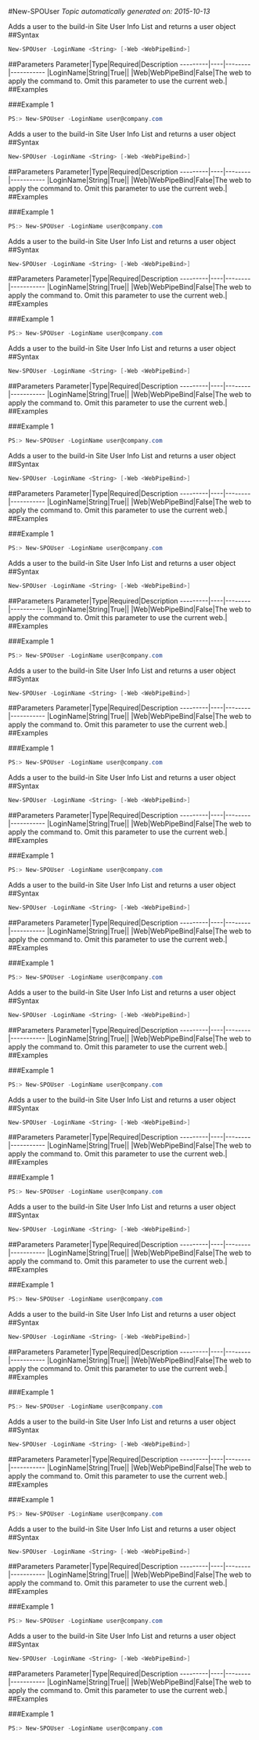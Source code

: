 #New-SPOUser
*Topic automatically generated on: 2015-10-13*

Adds a user to the build-in Site User Info List and returns a user object
##Syntax
```powershell
New-SPOUser -LoginName <String> [-Web <WebPipeBind>]
```


##Parameters
Parameter|Type|Required|Description
---------|----|--------|-----------
|LoginName|String|True||
|Web|WebPipeBind|False|The web to apply the command to. Omit this parameter to use the current web.|
##Examples

###Example 1
```powershell
PS:> New-SPOUser -LoginName user@company.com
```

Adds a user to the build-in Site User Info List and returns a user object
##Syntax
```powershell
New-SPOUser -LoginName <String> [-Web <WebPipeBind>]
```


##Parameters
Parameter|Type|Required|Description
---------|----|--------|-----------
|LoginName|String|True||
|Web|WebPipeBind|False|The web to apply the command to. Omit this parameter to use the current web.|
##Examples

###Example 1
```powershell
PS:> New-SPOUser -LoginName user@company.com
```

Adds a user to the build-in Site User Info List and returns a user object
##Syntax
```powershell
New-SPOUser -LoginName <String> [-Web <WebPipeBind>]
```


##Parameters
Parameter|Type|Required|Description
---------|----|--------|-----------
|LoginName|String|True||
|Web|WebPipeBind|False|The web to apply the command to. Omit this parameter to use the current web.|
##Examples

###Example 1
```powershell
PS:> New-SPOUser -LoginName user@company.com
```

Adds a user to the build-in Site User Info List and returns a user object
##Syntax
```powershell
New-SPOUser -LoginName <String> [-Web <WebPipeBind>]
```


##Parameters
Parameter|Type|Required|Description
---------|----|--------|-----------
|LoginName|String|True||
|Web|WebPipeBind|False|The web to apply the command to. Omit this parameter to use the current web.|
##Examples

###Example 1
```powershell
PS:> New-SPOUser -LoginName user@company.com
```

Adds a user to the build-in Site User Info List and returns a user object
##Syntax
```powershell
New-SPOUser -LoginName <String> [-Web <WebPipeBind>]
```


##Parameters
Parameter|Type|Required|Description
---------|----|--------|-----------
|LoginName|String|True||
|Web|WebPipeBind|False|The web to apply the command to. Omit this parameter to use the current web.|
##Examples

###Example 1
```powershell
PS:> New-SPOUser -LoginName user@company.com
```

Adds a user to the build-in Site User Info List and returns a user object
##Syntax
```powershell
New-SPOUser -LoginName <String> [-Web <WebPipeBind>]
```


##Parameters
Parameter|Type|Required|Description
---------|----|--------|-----------
|LoginName|String|True||
|Web|WebPipeBind|False|The web to apply the command to. Omit this parameter to use the current web.|
##Examples

###Example 1
```powershell
PS:> New-SPOUser -LoginName user@company.com
```

Adds a user to the build-in Site User Info List and returns a user object
##Syntax
```powershell
New-SPOUser -LoginName <String> [-Web <WebPipeBind>]
```


##Parameters
Parameter|Type|Required|Description
---------|----|--------|-----------
|LoginName|String|True||
|Web|WebPipeBind|False|The web to apply the command to. Omit this parameter to use the current web.|
##Examples

###Example 1
```powershell
PS:> New-SPOUser -LoginName user@company.com
```

Adds a user to the build-in Site User Info List and returns a user object
##Syntax
```powershell
New-SPOUser -LoginName <String> [-Web <WebPipeBind>]
```


##Parameters
Parameter|Type|Required|Description
---------|----|--------|-----------
|LoginName|String|True||
|Web|WebPipeBind|False|The web to apply the command to. Omit this parameter to use the current web.|
##Examples

###Example 1
```powershell
PS:> New-SPOUser -LoginName user@company.com
```

Adds a user to the build-in Site User Info List and returns a user object
##Syntax
```powershell
New-SPOUser -LoginName <String> [-Web <WebPipeBind>]
```


##Parameters
Parameter|Type|Required|Description
---------|----|--------|-----------
|LoginName|String|True||
|Web|WebPipeBind|False|The web to apply the command to. Omit this parameter to use the current web.|
##Examples

###Example 1
```powershell
PS:> New-SPOUser -LoginName user@company.com
```

Adds a user to the build-in Site User Info List and returns a user object
##Syntax
```powershell
New-SPOUser -LoginName <String> [-Web <WebPipeBind>]
```


##Parameters
Parameter|Type|Required|Description
---------|----|--------|-----------
|LoginName|String|True||
|Web|WebPipeBind|False|The web to apply the command to. Omit this parameter to use the current web.|
##Examples

###Example 1
```powershell
PS:> New-SPOUser -LoginName user@company.com
```

Adds a user to the build-in Site User Info List and returns a user object
##Syntax
```powershell
New-SPOUser -LoginName <String> [-Web <WebPipeBind>]
```


##Parameters
Parameter|Type|Required|Description
---------|----|--------|-----------
|LoginName|String|True||
|Web|WebPipeBind|False|The web to apply the command to. Omit this parameter to use the current web.|
##Examples

###Example 1
```powershell
PS:> New-SPOUser -LoginName user@company.com
```

Adds a user to the build-in Site User Info List and returns a user object
##Syntax
```powershell
New-SPOUser -LoginName <String> [-Web <WebPipeBind>]
```


##Parameters
Parameter|Type|Required|Description
---------|----|--------|-----------
|LoginName|String|True||
|Web|WebPipeBind|False|The web to apply the command to. Omit this parameter to use the current web.|
##Examples

###Example 1
```powershell
PS:> New-SPOUser -LoginName user@company.com
```

Adds a user to the build-in Site User Info List and returns a user object
##Syntax
```powershell
New-SPOUser -LoginName <String> [-Web <WebPipeBind>]
```


##Parameters
Parameter|Type|Required|Description
---------|----|--------|-----------
|LoginName|String|True||
|Web|WebPipeBind|False|The web to apply the command to. Omit this parameter to use the current web.|
##Examples

###Example 1
```powershell
PS:> New-SPOUser -LoginName user@company.com
```

Adds a user to the build-in Site User Info List and returns a user object
##Syntax
```powershell
New-SPOUser -LoginName <String> [-Web <WebPipeBind>]
```


##Parameters
Parameter|Type|Required|Description
---------|----|--------|-----------
|LoginName|String|True||
|Web|WebPipeBind|False|The web to apply the command to. Omit this parameter to use the current web.|
##Examples

###Example 1
```powershell
PS:> New-SPOUser -LoginName user@company.com
```

Adds a user to the build-in Site User Info List and returns a user object
##Syntax
```powershell
New-SPOUser -LoginName <String> [-Web <WebPipeBind>]
```


##Parameters
Parameter|Type|Required|Description
---------|----|--------|-----------
|LoginName|String|True||
|Web|WebPipeBind|False|The web to apply the command to. Omit this parameter to use the current web.|
##Examples

###Example 1
```powershell
PS:> New-SPOUser -LoginName user@company.com
```

Adds a user to the build-in Site User Info List and returns a user object
##Syntax
```powershell
New-SPOUser -LoginName <String> [-Web <WebPipeBind>]
```


##Parameters
Parameter|Type|Required|Description
---------|----|--------|-----------
|LoginName|String|True||
|Web|WebPipeBind|False|The web to apply the command to. Omit this parameter to use the current web.|
##Examples

###Example 1
```powershell
PS:> New-SPOUser -LoginName user@company.com
```

